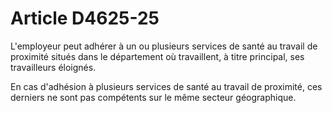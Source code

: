 # Article D4625-25

 

<p align="left">
  L'employeur peut adhérer à un ou plusieurs services de santé au travail de proximité situés dans le département où travaillent, à titre principal, ses travailleurs éloignés.
</p>

<p align="left">
  En cas d'adhésion à plusieurs services de santé au travail de proximité, ces derniers ne sont pas compétents sur le même secteur géographique.
</p>
